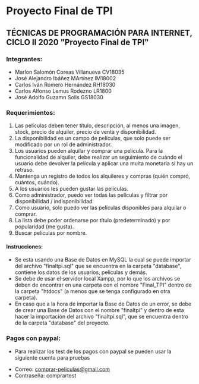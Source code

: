 # Proyecto Final de TPI

## TÉCNICAS DE PROGRAMACIÓN PARA INTERNET, CICLO II 2020 "Proyecto Final de TPI"

### Integrantes:
* Marlon Salomón Coreas Villanueva CV18035
* José Alejandro Ibáñez MArtínez IM18002
* Carlos Iván Romero Hernández RH18030
* Carlos Alfonso Lemus Rodezno LR1800
* José Adolfo Guzamn Solis GS18030

### Requerimientos:
1. Las películas deben tener título, descripción, al menos una imagen, stock, precio de alquiler, precio de venta y disponibilidad.
2. La disponibilidad es un campo de películas, que solo puede ser modificado por un rol de administrador. 
3. Los usuarios pueden alquilar y comprar una película. Para la funcionalidad de alquiler, debe realizar un seguimiento de cuándo el usuario debe devolver la película y aplicar una multa monetaria si hay un retraso.
4. Mantenga un registro de todos los alquileres y compras (quién compró, cuántos, cuándo). 
5. A los usuarios les pueden gustar las películas. 
6. Como administrador, puedo ver todas las películas y filtrar por disponibilidad / indisponibilidad. 
7. Como usuario, solo puedo ver las películas disponibles para alquilar o comprar. 
8. La lista debe poder ordenarse por título (predeterminado) y por popularidad (me gusta). 
9. Buscar películas por nombre.

#### Instrucciones:
* Se esta usando una Base de Datos en MySQL la cual se puede importar del archivo "finaltpi.sql" que se encuentra en la carpeta "database", contiene los datos de los usuarios, peliculas y demás.
* Se debe de usar el servidor local Xampp, por lo que los archivos se deben de encontrar en una carpeta con el nombre "Final_TPI" dentro de la carpeta "htdocs" (a menos que se tenga configurado en otra carpeta).
* En caso que a la hora de importar la Base de Datos de un error, se debe de crear una Base de Datos con el nombre "finaltpi" y dentro de esta hacer la importación del archivo "finaltpi.sql", que se encuentra dentro de la carpeta "database" del proyecto.

### Pagos con paypal:
* Para realizar los test de los pagos con paypal se pueden usar la siguiente cuenta para pruebas
- Correo: comprar-peliculas@gmail.com
- Contraseña: comprartest